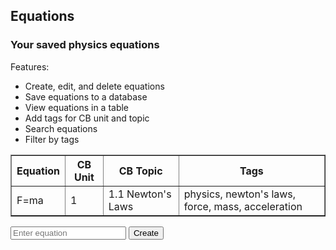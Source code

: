 ## Equations

<h3>Your saved physics equations</h3>

Features:
- Create, edit, and delete equations
- Save equations to a database
- View equations in a table
- Add tags for CB unit and topic
- Search equations
- Filter by tags

<!-- Create table to display equations -->

<table id="equationsTable" border="1" style="border-collapse: collapse;">
		<tr>
				<th>Equation</th>
				<th>CB Unit</th>
				<th>CB Topic</th>
				<th>Tags</th>
		</tr>
		<tr>
				<td>F=ma</td>
				<td>1</td>
				<td>1.1 Newton's Laws</td>
				<td>physics, newton's laws, force, mass, acceleration</td>
		</tr>
</table>

<!-- Create inputs for CRUD -->

<input id="equation" placeholder="Enter equation">
<button onclick="">Create</button>